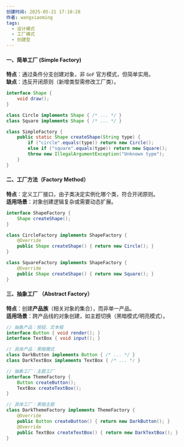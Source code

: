 ```yaml
---
创建时间: 2025-05-21 17:10:28
作者: wangxiaoming
tags:
  - 设计模式
  - 工厂模式
  - 创建型
---
```

#### 一、简单工厂 (Simple Factory)

​**特点**​：通过条件分支创建对象，非 `GoF` 官方模式，但简单实用。  
​**缺点**​：违反开闭原则（新增类型需修改工厂类）。

```java
interface Shape {
    void draw();
}

class Circle implements Shape { /* ... */ }
class Square implements Shape { /* ... */ }

class SimpleFactory {
    public static Shape createShape(String type) {
        if ("circle".equals(type)) return new Circle();
        else if ("square".equals(type)) return new Square();
        throw new IllegalArgumentException("Unknown type");
    }
}
```

#### 二、工厂方法（Factory Method）
​**特点**​：定义工厂接口，由子类决定实例化哪个类，符合开闭原则。  
​**适用场景**​：对象创建逻辑复杂或需要动态扩展。

```java
interface ShapeFactory {
    Shape createShape();
}

class CircleFactory implements ShapeFactory {
    @Override
    public Shape createShape() { return new Circle(); }
}

class SquareFactory implements ShapeFactory {
    @Override
    public Shape createShape() { return new Square(); }
}
```

#### 三、抽象工厂 （Abstract Factory）
**特点**​：创建**产品族**​（相关对象的集合），而非单一产品。  
​**适用场景**​：跨产品线的对象创建，如主题切换（黑暗模式/明亮模式）。

```java
// 抽象产品：按钮、文本框
interface Button { void render(); }
interface TextBox { void input(); }

// 具体产品：黑暗模式
class DarkButton implements Button { /* ... */ }
class DarkTextBox implements TextBox { /* ... */ }

// 抽象工厂：主题工厂
interface ThemeFactory {
    Button createButton();
    TextBox createTextBox();
}

// 具体工厂：黑暗主题
class DarkThemeFactory implements ThemeFactory {
    @Override
    public Button createButton() { return new DarkButton(); }
    @Override
    public TextBox createTextBox() { return new DarkTextBox(); }
}
```